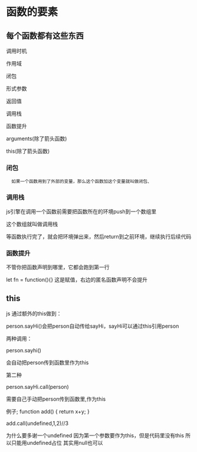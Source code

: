 # 函数的要素

  ## 每个函数都有这些东西
  
  调用时机
  
  作用域
  
  闭包 
  
  形式参数
  
  返回值
  
  调用栈
  
  函数提升
  
  arguments(除了箭头函数)
  
  this(除了箭头函数) 
  
  
  ### 闭包
      如果一个函数用到了外部的变量，那么这个函数加这个变量就叫做闭包、
      
  ### 调用栈
  
  js引擎在调用一个函数前需要把函数所在的环境push到一个数组里
  
  这个数组就叫做调用栈
  
  等函数执行完了，就会把环境弹出来，然后return到之前环境，继续执行后续代码
  
  ### 函数提升
  
  不管你把函数声明到哪里，它都会跑到第一行
  
  let fn = function(){}
  这是赋值，右边的匿名函数声明不会提升
  
  
  ## this
  
  js 通过额外的this做到：
  
  person.sayHi()会把person自动传给sayHi，sayHi可以通过this引用person
  
  两种调用：
  
  person.sayhi()
  
  会自动把person传到函数里作为this
  
  
  第二种
  
  person.sayHi.call(person)
  
  需要自己手动把person传到函数里,作为this
  
  例子;
  function add() {
    return x+y;
  }
  
  add.call(undefined,1,2)//3
  
  为什么要多谢一个undefined 
  因为第一个参数要作为this，但是代码里没有this 所以只能用undefined占位
  其实用null也可以
  
